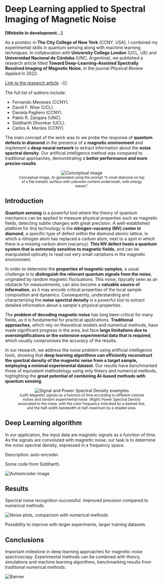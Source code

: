 # Deep Learning applied to Spectral Imaging of Magnetic Noise

**[Website in development...]**

As a postdoc in **The City College of New York** (CCNY, USA), I combined my experimental skills in quantum sensing along with machine learning techniques. In collaboration with **University College London** (UCL, UK) and **Universidad Nacional de Córdoba** (UNC, Argentina), we published a research article titled **Toward Deep-Learning-Assisted Spectrally Resolved Imaging of Magnetic Noise**, in the journal *Physical Review Applied* in 2022.

[Link to the research article](https://journals.aps.org/prapplied/abstract/10.1103/PhysRevApplied.18.024004) 👈🏽.

The full list of authors include:
* Fernando Meneses (CCNY).
* David F. Wise (UCL).
* Daniela Pagliero (CCNY).
* Pablo R. Zangara (UNC).
* Siddharth Dhomkar (UCL).
* Carlos A. Meriles (CCNY).

The main concept of the work was to we probe the response of **quantum defects in diamond** in the presence of a **magnetic environment** and implement a **deep neural network** to extract information about the **noise spectral density**. Our artificial intelligence method was compared to traditional approaches, demonstrating a **better performance and more precise results**.

<center><figure>
  <img src="https://github.com/Fertmeneses/qubit-noise-spectroscopy/blob/main/assets/Image_Concept.jpg?raw=true" alt="Conceptual image"> 
  <figcaption><sup>Conceptual image, AI-generated using the prompt "A small diamond on top of a flat metallic surface with unknown content underneath, with energy waves".</sup></figcaption>
</figure></center>

## Introduction

**Quantum sensing** is a powerful tool where the theory of quantum mechanics can be applied to measure physical properties such as magnetic fields, detecting subtle changes with great precision. A well-established platform for this technology is the **nitrogen-vacancy (NV) center in diamond**, a specific type of defect within the diamond atomic lattice, in which a nitrogen atom has replaced a carbon atom, next to a spot in which there is a missing carbon atom (vacancy). **This NV defect hosts a quantum system that is extremely sensitive to magnetic fields**, and can be manipulated optically to read out very small variations in the magnetic environment.

In order to determine the **properties of magnetic samples**, a usual challenge is to **distinguish the relevant quantum signals from the noise**, originated by random magnetic fluctuations. This noise, tipycally seen as an obstacle for measurements, can also become a **valuable source of information**, as it may encode critical properties of the local sample composition and dynamics. Consequently, understanding and characterizing the **noise spectral density** is a powerful tool to extract detailed information about a sample's physical properties.

The **problem of decoding magnetic noise** has long been critical for many fields, as it is fundamental for practical applications. **Traditional approaches**, which rely on theoretical models and numerical methods, have made significant progress in the area, but face **large limitations due to oversimplifications or the extensive experimental data that is required**, which usually compromises the accuracy of the results.

In our research, we address the noise problem using artificial intelligence tools, showing that **deep learning algorithms can efficiently reconstruct the spectral density of the magnetic noise from a target sample, employing a minimal experimental dataset**. Our results have benchmarked those of equivalent methodology using only theory and numerical methods, highlighting the **great potential of combining AI-based methods with quantum sensing**.

<center><figure>
  <img src="https://github.com/Fertmeneses/qubit-noise-spectroscopy/blob/main/assets/Noise_PSD_examples.png?raw=true" alt="Signal and Power Spectral Density examples"> 
  <figcaption><sup>(Left) Magnetic signals as a function of time according to different colored noises and random experimental noise. (Right) Power Spectral Density associated to the noise, with the color frequency indicated by a dashed line, and the half-width bandwidth at half-maximum by a shaded area.</sup></figcaption>
</figure></center>

## Deep Learning algorithm

In our application, the input data are magnetic signals as a function of time. As the signals are convoluted with magnetic noise, our task is to determine the noise spectral density, expressed in a frequency space.





Description: auto-encoder.

Some code from Siddharth.

![Autoencoder image](httplink)

## Results

Spectral noise recognition successful. Improved precision compared to numerical methods.

![Noise plots, comparison with numerical methods](httplink)

Possibility to improve with larger experiments, larger training datasets.

## Conclusions

Important milestone in deep learning approaches for magnetic noise spectroscopy. Experimental methods can be combined with theory, simulations and machine learning algorithms, benchmarking results from traditional numerical methods.

![Banner](httplink)

